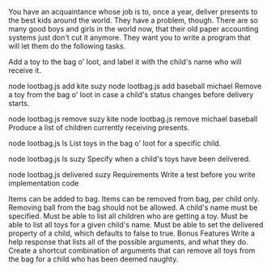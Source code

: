 You have an acquaintance whose job is to, once a year, deliver presents to the best kids around the world. They have a problem, though. There are so many good boys and girls in the world now, that their old paper accounting systems just don't cut it anymore. They want you to write a program that will let them do the following tasks.

Add a toy to the bag o' loot, and label it with the child's name who will receive it.

node lootbag.js add kite suzy
node lootbag.js add baseball michael
Remove a toy from the bag o' loot in case a child's status changes before delivery starts.

node lootbag.js remove suzy kite
node lootbag.js remove michael baseball
Produce a list of children currently receiving presents.

node lootbag.js ls
List toys in the bag o' loot for a specific child.

node lootbag.js ls suzy
Specify when a child's toys have been delivered.

node lootbag.js delivered suzy
Requirements
Write a test before you write implementation code

Items can be added to bag.
Items can be removed from bag, per child only. Removing ball from the bag should not be allowed. A child's name must be specified.
Must be able to list all children who are getting a toy.
Must be able to list all toys for a given child's name.
Must be able to set the delivered property of a child, which defaults to false to true.
Bonus Features
Write a help response that lists all of the possible arguments, and what they do.
Create a shortcut combination of arguments that can remove all toys from the bag for a child who has been deemed naughty.
